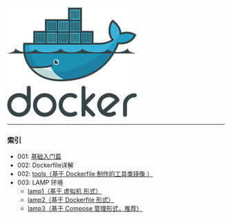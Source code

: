 ![docker logo](./docker.png)


---

### 索引

+ 001: [基础入门篇](./基础入门篇.md)
+ 002: Dockerfile详解
+ 002: [tools（基于 Dockerfile 制作的工具类镜像 ）](./tools/)
+ 003: LAMP 环境
	- [lamp1（基于 虚拟机 形式）](./lamp1/)
	- [lamp2（基于 Dockerfile 形式）](./lamp2/)
	- [lamp3（基于 Compose 管理形式，推荐）](./lamp3/)
